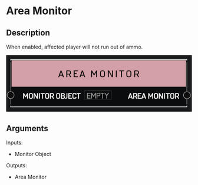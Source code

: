 # Area Monitor

## Description

When enabled, affected player will not run out of ammo.

![Area Monitor](../../.gitbook/assets/images/scripting/variables-basic/area-monitor.png)

## Arguments

Inputs:

* Monitor Object

Outputs:

* Area Monitor
